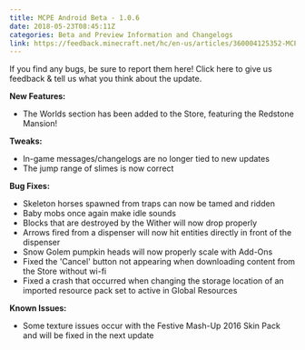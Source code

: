 ```yaml
---
title: MCPE Android Beta - 1.0.6
date: 2018-05-23T08:45:11Z
categories: Beta and Preview Information and Changelogs
link: https://feedback.minecraft.net/hc/en-us/articles/360004125352-MCPE-Android-Beta-1-0-6
---
```


If you find any bugs, be sure to report them here! Click here to give us feedback & tell us what you think about the update.

**New Features:**

- The Worlds section has been added to the Store, featuring the Redstone Mansion!

**Tweaks:**

- In-game messages/changelogs are no longer tied to new updates
- The jump range of slimes is now correct

**Bug Fixes:**

- Skeleton horses spawned from traps can now be tamed and ridden
- Baby mobs once again make idle sounds
- Blocks that are destroyed by the Wither will now drop properly
- Arrows fired from a dispenser will now hit entities directly in front of the dispenser
- Snow Golem pumpkin heads will now properly scale with Add-Ons
- Fixed the 'Cancel' button not appearing when downloading content from the Store without wi-fi
- Fixed a crash that occurred when changing the storage location of an imported resource pack set to active in Global Resources

**Known Issues:**

- Some texture issues occur with the Festive Mash-Up 2016 Skin Pack and will be fixed in the next update
